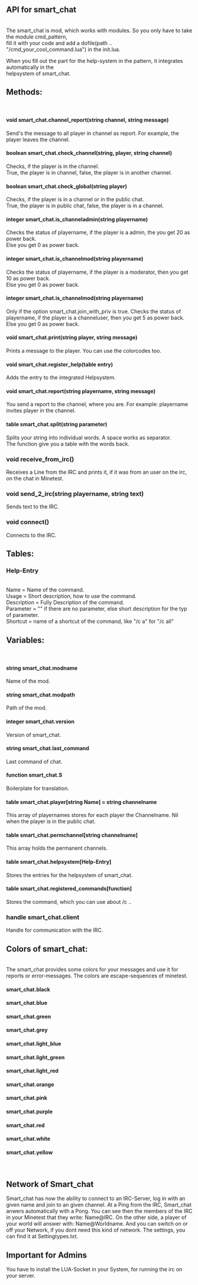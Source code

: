 ## API for smart_chat
<br>
The smart_chat is mod, which works with modules. So you only have to take the module cmd_pattern,<br>
fill it with your code and add a dofile(path .. "/cmd_your_cool_command.lua") in the init.lua.<br>

When you fill out the part for the help-system in the pattern, it integrates automatically in the<br> helpsystem of smart_chat.<br>

## Methods:
<br>

#### void smart_chat.channel_report(string channel, string message)
Send's the message to all player in channel as report. For example, the player leaves the channel.
<br>

#### boolean smart_chat.check_channel(string, player, string channel)
Checks, if the player is in the channel.<br>
True, the player is in channel, false, the player is in another channel.
<br>

#### boolean smart_chat.check_global(string player)
Checks, if the player is in a channel or in the public chat.<br>
True, the player is in public chat, false, the player is in a channel.
<br>

#### integer smart_chat.is_channeladmin(string playername)
Checks the status of playername, if the player is a admin, the you get 20 as power back.<br>
Else you get 0 as power back.
<br>

#### integer smart_chat.is_channelmod(string playername)
Checks the status of playername, if the player is a moderator, then you get 10 as power back.<br>
Else you get 0 as power back.
<br>

#### integer smart_chat.is_channelmod(string playername)
Only if the option smart_chat.join_with_priv is true.
Checks the status of playername, if the player is a channeluser, then you get 5 as power back.<br>
Else you get 0 as power back.
<br>

#### void smart_chat.print(string player, string message)
Prints a message to the player. You can use the colorcodes too.
<br>

#### void smart_chat.register_help(table entry)
Adds the entry to the integrated Helpsystem.
<br>

#### void smart_chat.report(string playername, string message)
You send a report to the channel, where you are. For example: playername invites player in the channel.
<br>

#### table smart_chat.split(string parameter)
Splits your string into individual words. A space works as separator.<br>
The function give you a table with the words back.
<br>

### void receive_from_irc()
Receives a Line from the IRC and prints it, if it was from an user on the irc, on the chat in Minetest.
<br>

### void send_2_irc(string playername, string text)
Sends text to the IRC.
<br>

### void connect()
Connects to the IRC.
<br>

## Tables:

### Help-Entry
<br>
        Name        = Name of the command.<br>
        Usage       = Short description, how to use the command.<br>
        Description = Fully Description of the command.<br>
        Parameter   = "" if there are no parameter, else short description for the typ of parameter.<br>
        Shortcut    = name of a shortcut of the command, like "/c a" for "/c all"
<br>

## Variables:
<br>

#### string smart_chat.modname
Name of the mod.
<br>

#### string smart_chat.modpath
Path of the mod.
<br>

#### integer smart_chat.version
Version of smart_chat.
<br>

#### string smart_chat.last_command
Last command of chat.
<br>

#### function smart_chat.S
Boilerplate for translation.
<br>

#### table smart_chat.player[string Name] = string channelname
This array of playernames stores for each player the Channelname. Nil when the player is in the public chat.
<br>

#### table smart_chat.permchannel[string channelname]
This array holds the permanent channels.
<br>

#### table smart_chat.helpsystem[Help-Entry]
Stores the entries for the helpsystem of smart_chat.
<br>

#### table smart_chat.registered_commands[function]
Stores the command, which you can use about /c ..
<br>

### handle smart_chat.client
Handle for communication with the IRC.
<br>

## Colors of smart_chat:
<br>
The smart_chat provides some colors for your messages and use it for reports or error-messages.
The colors are escape-sequences of minetest.
<br>

#### smart_chat.black
#### smart_chat.blue
#### smart_chat.green
#### smart_chat.grey
#### smart_chat.light_blue
#### smart_chat.light_green
#### smart_chat.light_red
#### smart_chat.orange
#### smart_chat.pink
#### smart_chat.purple
#### smart_chat.red
#### smart_chat.white
#### smart_chat.yellow
<br>

## Network of Smart_chat
Smart_chat has now the ability to connect to an IRC-Server, log in with an given name and join to an given channel. 
At a Ping from the IRC, Smart_chat anwers automatically with a Pong. You can see then the members of the IRC in
your Minetest that they write: Name@IRC. On the other side, a player of your world will answer with: Name@Worldname.
And you can switch on or off your Network, if you dont need this kind of network.
The settings, you can find it at Settingtypes.txt.

## Important for Admins
You have to install the LUA-Socket in your System, for running the irc on your server.


